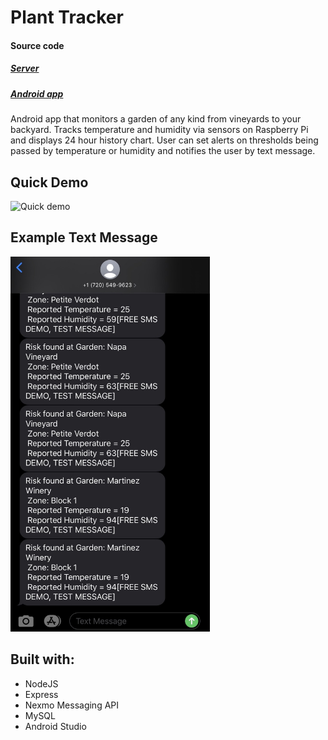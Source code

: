 # Plant Tracker
#### Source code
##### [Server](https://github.com/thetrackers/plantserver)
##### [Android app](https://github.com/thetrackers/Plantracker-App)
Android app that monitors a garden of any
kind from vineyards to your backyard. Tracks temperature and humidity via sensors on
Raspberry Pi and displays 24 hour history chart. User can set alerts on thresholds being passed by
temperature or humidity and notifies the user by text message.


## Quick Demo
<img alt="Quick demo" src="https://media.giphy.com/media/dwF8Br5GpLxzVGlzrz/giphy.gif">

## Example Text Message
<img alt="Sample text message" src="https://raw.githubusercontent.com/juanm707/Plant_Tracker/master/IMG_6099.jpg" widht=200 height=600>

## Built with:
* NodeJS
* Express
* Nexmo Messaging API
* MySQL
* Android Studio

